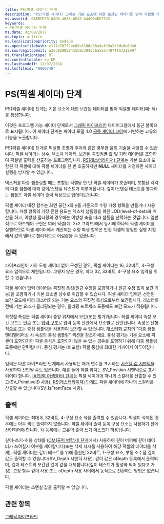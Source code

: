 ```yaml
---
title: PS(픽셀 셰이더) 단계
description: 'PS(픽셀 셰이더) 단계는 기본 요소에 대한 보간된 데이터를 받아 픽셀별 데이터(예: 색)를 생성합니다.'
ms.assetid: 0AEBFDFB-0AD8-4633-AE4E-A44004B57745
keywords:
- PS(픽셀 셰이더) 단계
ms.date: 02/08/2017
ms.topic: article
ms.localizationpriority: medium
ms.openlocfilehash: e1f7e787f2ee80a3168d38a9afd9a249dc0e6de0
ms.sourcegitcommit: a3dc929858415b933943bba5aa7487ffa721899f
ms.translationtype: MT
ms.contentlocale: ko-KR
ms.lasthandoff: 12/07/2018
ms.locfileid: "8800749"
---
```

# <a name="pixel-shader-ps-stage"></a>PS(픽셀 셰이더) 단계


PS(픽셀 셰이더) 단계는 기본 요소에 대한 보간된 데이터를 받아 픽셀별 데이터(예: 색)를 생성합니다.

이것은 프로그램 가능 셰이더 단계로서 [그래픽 파이프라인](graphics-pipeline.md) 다이어그램에서 둥근 블록으로 표시됩니다. 이 셰이더 단계는 셰이더 모델 4.0 [공통 셰이더 코어](https://msdn.microsoft.com/library/windows/desktop/bb509580)에 기반하는 고유의 기능을 노출합니다.

PS(픽셀 셰이더) 단계로 픽셀별 조명과 후처리 같은 풍부한 음영 기술을 사용할 수 있습니다. 픽셀 셰이더는 상수, 텍스처 데이터, 보간된 꼭짓점별 값 및 기타 데이터를 조합하여 픽셀별 출력을 산출하는 프로그램입니다. [RS(래스터라이저) 단계](rasterizer-stage--rs-.md)는 기본 요소에 포함된 각 픽셀에 대해 픽셀 셰이더를 한 번 호출하지만 **NULL** 셰이더를 지정하면 셰이더 실행을 방지할 수 있습니다.

텍스처를 다중 샘플링할 때는 포함된 픽셀당 한 번 픽셀 셰이더가 호출되며, 포함된 각각의 다중 샘플에 대해 깊이/스텐실 테스트가 이루어집니다. 깊이/스텐실 테스트를 통과하는 샘플은 픽셀 셰이더 출력 색상으로 업데이트됩니다.

픽셀 셰이더 내장 함수는 화면 공간 x와 y를 기준으로 수량 파생 항목을 만들거나 사용합니다. 파생 항목의 가장 흔한 용도는 텍스처 샘플링을 위한 LOD(level-of-detail) 계산을 하고, 이방성 필터링의 경우에는 이방성 축을 따라 샘플을 선택하는 것입니다. 일반적으로 하드웨어 구현은 여러 픽셀(예: 2x2 그리드)에서 동시에 하나의 픽셀 셰이더를 실행하므로 픽셀 셰이더에서 계산되는 수량 파생 항목은 인접 픽셀의 동일한 실행 지점에서 값의 델타로 합리적으로 어림잡을 수 있습니다.

## <a name="span-idinputsspanspan-idinputsspanspan-idinputsspaninputs"></a><span id="Inputs"></span><span id="inputs"></span><span id="INPUTS"></span>입력


파이프라인이 기하 도형 셰이더 없이 구성된 경우, 픽셀 셰이더는 16, 32비트, 4-구성 요소 입력으로 제한됩니다. 그렇지 않은 경우, 최대 32, 32비트, 4-구성 요소 입력을 취할 수 있습니다.

픽셀 셰이더 입력 데이터는 꼭짓점 특성(원근 수정을 포함하거나 원근 수정 없이 보간 가능)을 포함하거나 기본 요소별 상수로 취급할 수 있습니다. 픽셀 셰이더 입력은 선언된 보간 모드에 따라 래스터화되는 기본 요소의 꼭짓점 특성으로부터 보간됩니다. 래스터화 전에 기본 요소가 클리핑되는 경우, 클리핑 프로세스 도중에도 보간 모드가 적용됩니다.

꼭짓점 특성은 픽셀 셰이더 중앙 위치에서 보간(또는 평가)됩니다. 픽셀 셰이더 속성 보간 모드는 [인수](https://msdn.microsoft.com/library/windows/desktop/bb509606) 또는 [입력 구조](https://msdn.microsoft.com/library/windows/desktop/bb509668)로 입력 등록 선언에서 요소별로 선언됩니다. 속성은 선형적으로 또는 중심 샘플링을 사용하여 보간할 수 있습니다. [래스터화 규칙](rasterization-rules.md)의 "다중 샘플 앤티앨리어싱 시 속성의 중심 샘플링" 섹션을 참조하세요. 중심 평가는 기본 요소에 픽셀이 포함되지만 픽셀 중심은 포함되지 않을 수 있는 경우를 포함하기 위해 다중 샘플링 도중에만 관련됩니다. 중심 평가는 (비포함) 픽셀 중심에 최대한 가까이서 이루어집니다.

입력은 다른 파이프라인 단계에서 사용되는 매개 변수를 표시하는 [시스템 값 시맨틱](https://msdn.microsoft.com/library/windows/desktop/bb509647)을 사용하여 선언될 수도 있습니다. 예를 들어 픽셀 위치는 SV\_Position 시맨틱으로 표시되어야 합니다. [IA(입력 어셈블러) 단계](input-assembler-stage--ia-.md)는 픽셀 셰이더에 하나의 스칼라를 산출할 수 있고(SV\_PrimitiveID 사용), [RS(래스터라이저) 단계](rasterizer-stage--rs-.md)도 픽셀 셰이더에 하나의 스칼라를 산출할 수 있습니다(SV\_IsFrontFace 사용).

## <a name="span-idoutputsspanspan-idoutputsspanspan-idoutputsspanoutputs"></a><span id="Outputs"></span><span id="outputs"></span><span id="OUTPUTS"></span>출력


픽셀 셰이더는 최대 8, 32비트, 4-구성 요소 색을 출력할 수 있습니다. 픽셀이 삭제된 경우에는 아무 색도 출력하지 않습니다. 픽셀 셰이더 출력 등록 구성 요소는 사용하기 전에 선언되어야 합니다. 각 등록에는 고유의 출력 쓰기 마스크가 허용됩니다.

깊이-쓰기-허용 상태를 ([OM(출력 병합기) 단계](output-merger-stage--om-.md)에서) 사용하여 깊이 버퍼에 깊이 데이터가 쓰여질지 여부를 제어합니다(또는 삭제 지시를 사용하여 해당 픽셀의 데이터를 삭제). 픽셀 셰이더는 깊이 테스트를 위해 옵션인 32비트, 1-구성 요소, 부동 소수점 깊이 값도 출력할 수 있습니다(SV\_Depth 시맨틱 사용). 깊이 값은 oDepth 등록에서 출력되며, 깊이 테스트의 보간된 깊이 값을 대체합니다(깊이 테스트가 활성화 되어 있다고 가정). 고정 함수 깊이 사용 또는 oDepth 사용 사이에서 동적으로 전환하는 방법은 없습니다.

픽셀 셰이더는 스텐실 값을 출력할 수 없습니다.

## <a name="span-idrelated-topicsspanrelated-topics"></a><span id="related-topics"></span>관련 항목


[그래픽 파이프라인](graphics-pipeline.md)

 

 




